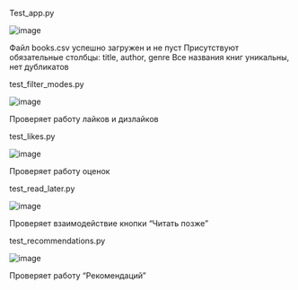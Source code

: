 Test_app.py

![image](https://github.com/user-attachments/assets/e1cdb6dd-f7bd-40a8-8444-2d36551066dc)

Файл books.csv успешно загружен и не пуст
Присутствуют обязательные столбцы: title, author, genre
Все названия книг уникальны, нет дубликатов


test_filter_modes.py

 ![image](https://github.com/user-attachments/assets/e308df85-9cc8-4388-aa87-0de076940ca8)

Проверяет работу лайков и дизлайков

test_likes.py 

 ![image](https://github.com/user-attachments/assets/3092fd78-e887-4fb8-a380-3fb76fd280d1)

Проверяет работу оценок 

test_read_later.py

 ![image](https://github.com/user-attachments/assets/056e6073-a44d-428f-83e6-349e0dcf8cc1)

Проверяет взаимодействие кнопки “Читать позже”

test_recommendations.py

 ![image](https://github.com/user-attachments/assets/146c072a-e778-4bcd-829c-680606f63290)

Проверяет работу “Рекомендаций”

